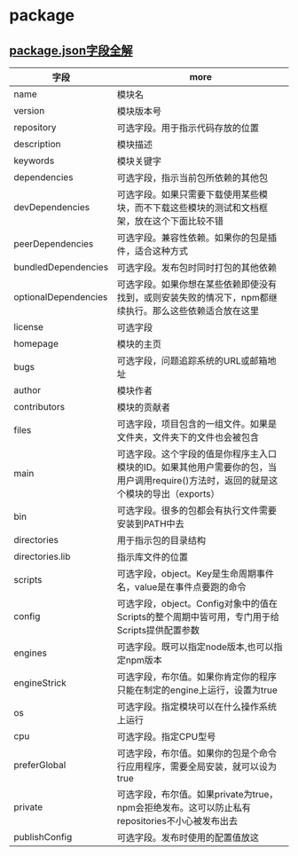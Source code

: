# package

## [package.json字段全解](http://blog.csdn.net/woxueliuyun/article/details/39294375)

字段                   | more
-------------------- | ---------------------------------------------------------------------------
name                 | 模块名
version              | 模块版本号
repository           | 可选字段。用于指示代码存放的位置
description          | 模块描述
keywords             | 模块关键字
dependencies         | 可选字段，指示当前包所依赖的其他包
devDependencies      | 可选字段。如果只需要下载使用某些模块，而不下载这些模块的测试和文档框架，放在这个下面比较不错
peerDependencies     | 可选字段。兼容性依赖。如果你的包是插件，适合这种方式
bundledDependencies  | 可选字段。发布包时同时打包的其他依赖
optionalDependencies | 可选字段。如果你想在某些依赖即使没有找到，或则安装失败的情况下，npm都继续执行。那么这些依赖适合放在这里
license              | 可选字段
homepage             | 模块的主页
bugs                 | 可选字段，问题追踪系统的URL或邮箱地址
author               | 模块作者
contributors         | 模块的贡献者
files                | 可选字段，项目包含的一组文件。如果是文件夹，文件夹下的文件也会被包含
main                 | 可选字段。这个字段的值是你程序主入口模块的ID。如果其他用户需要你的包，当用户调用require()方法时，返回的就是这个模块的导出（exports）
bin                  | 可选字段。很多的包都会有执行文件需要安装到PATH中去
directories          | 用于指示包的目录结构
directories.lib      | 指示库文件的位置
scripts              | 可选字段，object。Key是生命周期事件名，value是在事件点要跑的命令
config               | 可选字段，object。Config对象中的值在Scripts的整个周期中皆可用，专门用于给Scripts提供配置参数
engines              | 可选字段。既可以指定node版本,也可以指定npm版本
engineStrick         | 可选字段，布尔值。如果你肯定你的程序只能在制定的engine上运行，设置为true
os                   | 可选字段。指定模块可以在什么操作系统上运行
cpu                  | 可选字段。指定CPU型号
preferGlobal         | 可选字段，布尔值。如果你的包是个命令行应用程序，需要全局安装，就可以设为true
private              | 可选字段，布尔值。如果private为true，npm会拒绝发布。这可以防止私有repositories不小心被发布出去
publishConfig        | 可选字段。发布时使用的配置值放这
